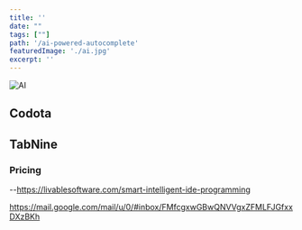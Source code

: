 ```yaml
---
title: ''
date: ""
tags: [""]
path: '/ai-powered-autocomplete'
featuredImage: './ai.jpg'
excerpt: ''
---
```


![AI](./ai.jpg)



## Codota


## TabNine

### Pricing

--https://livablesoftware.com/smart-intelligent-ide-programming

https://mail.google.com/mail/u/0/#inbox/FMfcgxwGBwQNVVgxZFMLFJGfxxDXzBKh